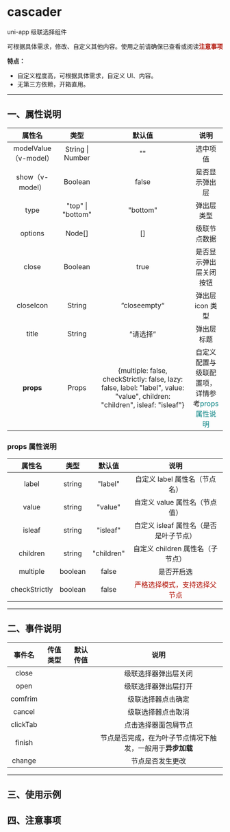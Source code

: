 # cascader

uni-app 级联选择组件

可根据具体需求，修改、自定义其他内容。使用之前请确保已查看或阅读<font color=bold>**注意事项**</font>

**特点：**

- 自定义程度高，可根据具体需求，自定义 UI、内容。
- 无第三方依赖，开箱直用。

---

## 一、属性说明

| 属性名 | 类型 | 默认值 | 说明 |
| :-: | :-: | :-: | :-: |
| modelValue（v-model） | String \| Number | "" | 选中项值 |
| show（v-model） | Boolean | false | 是否显示弹出层 |
| type | "top" \| "bottom" | "bottom" | 弹出层类型 |
| options | Node[] | [] | 级联节点数据 |
| close | Boolean | true | 是否显示弹出层关闭按钮 |
| closeIcon | String | ”closeempty“ | 弹出层 icon 类型 |
| title | String | ”请选择” | 弹出层标题 |
| **props** | Props | {multiple: false, checkStrictly: false, lazy: false, label: "label", value: "value", children: "children", isleaf: "isleaf"} | 自定义配置与级联配置项，<br />详情参考<font color=teal>props 属性说明</font> |

### props 属性说明

|    属性名     |  类型   |   默认值   |                         说明                         |
| :-----------: | :-----: | :--------: | :--------------------------------------------------: |
|     label     | string  |  "label"   |            自定义 label 属性名（节点名）             |
|     value     | string  |  "value"   |            自定义 value 属性名（节点值）             |
|    isleaf     | string  |  "isleaf"  |        自定义 isleaf 属性名（是否是叶子节点）        |
|   children    | string  | "children" |           自定义 children 属性名（子节点）           |
|   multiple    | boolean |   false    |                      是否开启选                      |
| checkStrictly | boolean |   false    | <font color=bold>严格选择模式，支持选择父节点</font> |

---

## 二、事件说明

|  事件名  | 传值类型 | 默认传值 |                            说明                            |
| :------: | :------: | :------: | :--------------------------------------------------------: |
|  close   |          |          |                    级联选择器弹出层关闭                    |
|   open   |          |          |                    级联选择器弹出层打开                    |
| comfrim  |          |          |                     级联选择器点击确定                     |
|  cancel  |          |          |                     级联选择器点击取消                     |
| clickTab |          |          |                    点击选择器面包屑节点                    |
|  finish  |          |          | 节点是否完成，在为叶子节点情况下触发，一般用于**异步加载** |
|  change  |          |          |                      节点是否发生更改                      |

---

## 三、使用示例

## 四、注意事项
